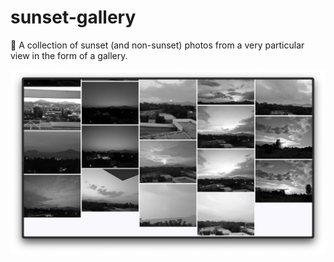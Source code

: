 # sunset-gallery
🌆 A collection of sunset (and non-sunset) photos from a very particular view in the form of a gallery.

![](sunset-gallery.png)

